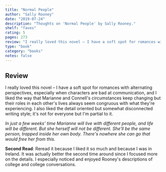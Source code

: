 ```yaml
---
title: "Normal People"
author: "Sally Rooney"
date: "2019-07-24"
description: "Thoughts on 'Normal People' by Sally Rooney."
shelf: "faves"
rating: 5
pages: 273
review: "I really loved this novel – I have a soft spot for romances with alternating perspectives, especially when characters are bad at communication, and I liked the way that Marianne and Connell's circumstances keep changing but their roles in each other's lives always seem congruous with what they're experiencing. I also liked the detail oriented but somewhat disconnected writing style; it's not for everyone but I'm partial to it.<br/><br/>/<i>In just a few weeks' time Marianne will live with different people, and life will be different. But she herself will not be different. She'll be the same person, trapped inside her own body. There's nowhere she can go that would free her from this.</i><br/><br/><b>Second Read</b>: Reread it because I liked it so much and because I was in Ireland. It was actually better the second time around since I focused more on the details. I especially noticed and enjoyed Rooney's descriptions of college and college conversations."
type: "book"
category: "books"
notes: false
---
```


## Review

I really loved this novel – I have a soft spot for romances with alternating perspectives, especially when characters are bad at communication, and I liked the way that Marianne and Connell's circumstances keep changing but their roles in each other's lives always seem congruous with what they're experiencing. I also liked the detail oriented but somewhat disconnected writing style; it's not for everyone but I'm partial to it.

<i>In just a few weeks' time Marianne will live with different people, and life will be different. But she herself will not be different. She'll be the same person, trapped inside her own body. There's nowhere she can go that would free her from this.</i>

<b>Second Read</b>: Reread it because I liked it so much and because I was in Ireland. It was actually better the second time around since I focused more on the details. I especially noticed and enjoyed Rooney's descriptions of college and college conversations.
